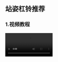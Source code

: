 ## 站姿杠铃推荐

### 1.视频教程

<video src="./视频文件/哑铃前平举.mp4" style="zoom:50%;"/>

### 2. 细节事项

- **肘关节微屈**
- 屈髋、屈膝微俯身，呈15度
- **向前发力**
- 举至手和肩平行

####  2.1第一种握法

- 特点：掌心朝下
- 主要训练位置：肩中前束

#### 2.2第二种握法

- 特点：掌心朝上
- 主要训练位置：整个肩前束

#### 2.3第三种握法

- 特点：掌心朝向内侧
- 主要训练位置：胸间连接处，也就是肩前束内侧
- 手握哑铃最上端